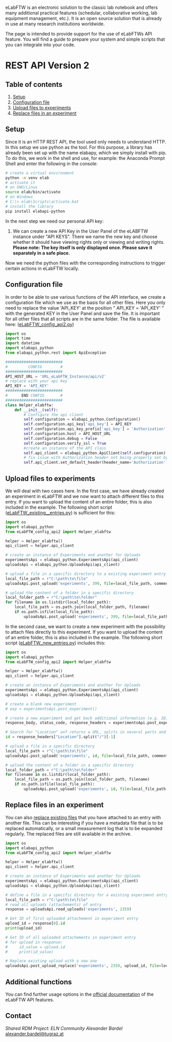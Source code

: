 eLabFTW is an electronic solution to the classic lab notebook and offers many additional practical features (schedular, collaborative working, lab equipment management, etc.). It is an open source solution that is already in use at many research institutions worldwide.

The page is intended to provide support for the use of eLabFTWs API feature. You will find a guide to prepare your system and simple scripts that you can integrate into your code.

# REST API Version 2

## Table of contents
1. [Setup](#setup)
2. [Configuration file](#config_file)
3. [Upload files to experiments](#upload_files)
4. [Replace files in an experiment](#replace_files)

## Setup <a name="setup"></a>
Since it is an HTTP REST API, the tool used only needs to understand HTTP. In this setup we use python as the tool. For this purpose, a library has already been set up with the name elabapy, which we simply install with pip. To do this, we work in the shell and use, for example: the Anaconda Prompt Shell and enter the following in the console:<br>

```bash
# create a virtual environment
python -m venv elab
# activate it
# on GNU/Linux
source elab/bin/activate
# on Windows
# C:\> elab\Scripts\activate.bat
# install the library
pip install elabapi-python
```

In the next step we need our personal API key:
1. We can create a new API Key in the User Panel of the eLABFTW instance under "API KEYS". There we name the new key and choose whether it should have viewing rights only or viewing and writing rights. <b>Please note: The key itself is only displayed once. Please save it separately in a safe place.</b>

Now we need the python files with the corresponding instructions to trigger certain actions in eLabFTW locally.

## Configuration file <a name="config_file"></a>

In order to be able to use various functions of the API interface, we create a configuration file which we use as the basis for all other files. Here you only need to replace the value 'API_KEY' at the position " API_KEY = 'API_KEY' " with the generated KEY in the User Panel and save the file. It is important for all other files that all scripts are in the same folder. The file is available here: ([eLabFTW_config_api2.py](https://github.com/sharedRDM/elabftw_api_support/blob/main/eLabFTW_config_api2.py))

```python
import os
import time
import datetime
import elabapi_python
from elabapi_python.rest import ApiException

#########################
#         CONFIG        #
#########################
API_HOST_URL = 'URL_eLabFTW_Instance/api/v2'
# replace with your api key
API_KEY = 'API_KEY'
#########################
#      END CONFIG       #
#########################
class Helper_elabftw:
    def __init__(self):
        # Configure the api client
        self.configuration = elabapi_python.Configuration()
        self.configuration.api_key['api_key'] = API_KEY
        self.configuration.api_key_prefix['api_key'] = 'Authorization'
        self.configuration.host = API_HOST_URL
        self.configuration.debug = False
        self.configuration.verify_ssl = True
        #create an instance of the API class
        self.api_client = elabapi_python.ApiClient(self.configuration)
        # fix issue with Authorization header not being properly set by the generated lib
        self.api_client.set_default_header(header_name='Authorization', header_value=API_KEY)
```

## Upload files to experiments <a name="upload_files"></a>

We will deal with two cases here. In the first case, we have already created an experiment in eLabFTW and we now want to attach different files to this entry. If you want to upload the content of an entire folder, this is also included in the example. The following short script ([eLabFTW_existing__entries.py](https://github.com/sharedRDM/elabftw_api_support/blob/main/eLabFTW_existing__entries.py)) is sufficient for this:

```python
import os
import elabapi_python
from eLabFTW_config_api2 import Helper_elabftw

helper = Helper_elabftw()
api_client = helper.api_client

# create an instance of Experiments and another for Uploads
experimentsApi = elabapi_python.ExperimentsApi(api_client)
uploadsApi = elabapi_python.UploadsApi(api_client)

# upload a file in a specific directory to a existing experiment entry (e.g. with ID 399)
local_file_path = r"C:\path\to\file"
uploadsApi.post_upload('experiments', 399, file=local_file_path, comment='Uploaded with APIv2')

# upload the content of a folder in a specific directory
local_folder_path = r"C:\path\to\folder"
for filename in os.listdir(local_folder_path):
    local_file_path = os.path.join(local_folder_path, filename)
    if os.path.isfile(local_file_path):
        uploadsApi.post_upload('experiments', 399, file=local_file_path, comment='Uploaded with APIv2')
```

In the second case, we want to create a new experiment with the possibility to attach files directly to this experiment. If you want to upload the content of an entire folder, this is also included in the example. The following short script ([eLabFTW_new_entries.py](https://github.com/sharedRDM/elabftw_api_support/blob/main/eLabFTW_new_entries.py)) includes this:

```python
import os
import elabapi_python
from eLabFTW_config_api2 import Helper_elabftw

helper = Helper_elabftw()
api_client = helper.api_client

# create an instance of Experiments and another for Uploads
experimentsApi = elabapi_python.ExperimentsApi(api_client)
uploadsApi = elabapi_python.UploadsApi(api_client)

# create a blank new experiment
# exp = experimentsApi.post_experiment()

# create a new experiment and get back additional information (e.g. ID)
response_body, status_code, response_headers = experimentsApi.post_experiment_with_http_info()

# Search for "Location" anf returns a URL, splits in several parts and looks for the last element, which is ID
id = response_headers["Location"].split("/")[-1]

# upload a file in a specific directory
local_file_path = r"C:\path\to\file"
uploadsApi.post_upload('experiments', id, file=local_file_path, comment='Uploaded with APIv2')

# upload the content of a folder in a specific directory
local_folder_path = r"C:\path\to\folder"
for filename in os.listdir(local_folder_path):
    local_file_path = os.path.join(local_folder_path, filename)
    if os.path.isfile(local_file_path):
        uploadsApi.post_upload('experiments', id, file=local_file_path, comment='Uploaded with APIv2')
```
## Replace files in an experiment <a name="replace_files"></a>

You can also [replace existing files](https://github.com/sharedRDM/elabftw_api_support/blob/main/eLabFTW_replace_upload.py) that you have attached to an entry with another file. This can be interesting if you have a metadata file that is to be replaced automatically, or a small measurement log that is to be expanded regularly. The replaced files are still available in the archive.

```python
import os
import elabapi_python
from eLabFTW_config_api2 import Helper_elabftw

helper = Helper_elabftw()
api_client = helper.api_client

# create an instance of Experiments and another for Uploads
experimentsApi = elabapi_python.ExperimentsApi(api_client)
uploadsApi = elabapi_python.UploadsApi(api_client)

# define a file in a specific directory for a existing experiment entry (e.g. with ID 2359)
local_file_path = r"C:\path\to\file"
# read all uploads (attachements) of entry
response = uploadsApi.read_uploads('experiments', 2359)

# Get ID of first uploaded attachement in experiment entry
upload_id = response[0].id
print(upload_id)

# Get ID of all uploaded attachements in experiment entry
# for upload in response:
#     id_value = upload.id
#     print(id_value)

# Replace existing upload with a new one
uploadsApi.post_upload_replace('experiments', 2359, upload_id, file=local_file_path)
```

## Additional functions

You can find further usage options in the [official documentation](https://doc.elabftw.net/api/) of the eLabFTW API features.

## Contact

*Shared RDM Project: ELN Community* *Alexander* *Bardel*<br>
<alexander.bardel@tugraz.at>

